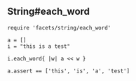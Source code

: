 ## String#each_word

    require 'facets/string/each_word'

    a = []
    i = "this is a test"

    i.each_word{ |w| a << w }

    a.assert == ['this', 'is', 'a', 'test']

